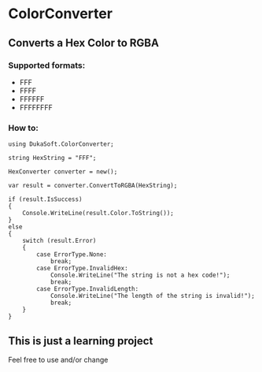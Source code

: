 # ColorConverter

## Converts a Hex Color to RGBA

### Supported formats:
- FFF
- FFFF
- FFFFFF
- FFFFFFFF

### How to:
```
using DukaSoft.ColorConverter;

string HexString = "FFF";

HexConverter converter = new();

var result = converter.ConvertToRGBA(HexString);

if (result.IsSuccess)
{
	Console.WriteLine(result.Color.ToString());
}
else
{
	switch (result.Error)
	{
		case ErrorType.None:
			break;
		case ErrorType.InvalidHex:
			Console.WriteLine("The string is not a hex code!");
			break;
		case ErrorType.InvalidLength:
			Console.WriteLine("The length of the string is invalid!");
			break;
	}
}

```

## This is just a learning project
Feel free to use and/or change
